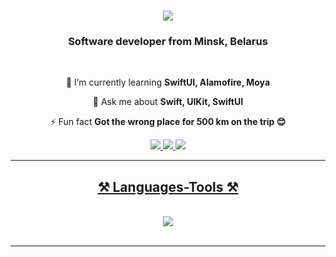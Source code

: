 <h1 align="center">
    <img src="https://readme-typing-svg.herokuapp.com/?font=Righteous&size=35&center=true&vCenter=true&width=500&height=70&duration=4000&lines=Hi+There!+👋;+I'm+Dima!;" />
</h1>

<h3 align="center">Software developer from Minsk, Belarus </h3>

<br/>

<div align="center">
 
 🌱 I’m currently learning **SwiftUI, Alamofire, Moya**

💬 Ask me about **Swift, UIKit, SwiftUI**

⚡ Fun fact **Got the wrong place for 500 km on the trip 😊**

 </div>
 
<div align="center"> 
    
  <a href="mailto:myattention15@gmail.com">
    <img src="https://img.shields.io/badge/Gmail-333333?style=for-the-badge&logo=gmail&logoColor=red" />
  </a>
  </a>
    <a href="https://t.me/@plskdlnn" target="_blank">
    <img src="https://img.shields.io/badge/Telegram-123?style=for-the-badge&logo=telegram&logoColor=blue" />
  </a>
  <a href="https://linkedin.com/" target="_blank">
    <img src="https://img.shields.io/badge/LinkedIn-0077B5?style=for-the-badge&logo=linkedin&logoColor=white" target="_blank" />
</div>

 <hr/>
 
<h2 align="center">⚒️ Languages-Tools ⚒️</h2>
<br/>
<div align="center">
    <img src="https://skillicons.dev/icons?i=swift,c,github,git,css,html" />
<br>
</div>

<br/>

<hr/>
